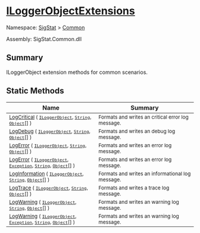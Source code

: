 # [ILoggerObjectExtensions](./ILoggerObjectExtensions.md)

Namespace: [SigStat](../../) > [Common](./README.md)

Assembly: SigStat.Common.dll

## Summary
ILoggerObject extension methods for common scenarios.

## Static Methods

| Name<div><a href="#"><img width=400></a></div> | Summary<div><a href="#"><img width=475></a></div> | 
| --- | --- | 
| <sub>[LogCritical](./Methods/ILoggerObjectExtensions--LogCritical.md) ( [`ILoggerObject`](./ILoggerObject.md), [`String`](https://docs.microsoft.com/en-us/dotnet/api/System.String), [`Object`](https://docs.microsoft.com/en-us/dotnet/api/System.Object)[] )</sub> | <sub>Formats and writes an critical error log message.</sub> | 
| <sub>[LogDebug](./Methods/ILoggerObjectExtensions--LogDebug.md) ( [`ILoggerObject`](./ILoggerObject.md), [`String`](https://docs.microsoft.com/en-us/dotnet/api/System.String), [`Object`](https://docs.microsoft.com/en-us/dotnet/api/System.Object)[] )</sub> | <sub>Formats and writes an debug log message.</sub> | 
| <sub>[LogError](./Methods/ILoggerObjectExtensions--LogError.md) ( [`ILoggerObject`](./ILoggerObject.md), [`String`](https://docs.microsoft.com/en-us/dotnet/api/System.String), [`Object`](https://docs.microsoft.com/en-us/dotnet/api/System.Object)[] )</sub> | <sub>Formats and writes an error log message.</sub> | 
| <sub>[LogError](./Methods/ILoggerObjectExtensions--LogError.md) ( [`ILoggerObject`](./ILoggerObject.md), [`Exception`](https://docs.microsoft.com/en-us/dotnet/api/System.Exception), [`String`](https://docs.microsoft.com/en-us/dotnet/api/System.String), [`Object`](https://docs.microsoft.com/en-us/dotnet/api/System.Object)[] )</sub> | <sub>Formats and writes an error log message.</sub> | 
| <sub>[LogInformation](./Methods/ILoggerObjectExtensions--LogInformation.md) ( [`ILoggerObject`](./ILoggerObject.md), [`String`](https://docs.microsoft.com/en-us/dotnet/api/System.String), [`Object`](https://docs.microsoft.com/en-us/dotnet/api/System.Object)[] )</sub> | <sub>Formats and writes an informational log message.</sub> | 
| <sub>[LogTrace](./Methods/ILoggerObjectExtensions--LogTrace.md) ( [`ILoggerObject`](./ILoggerObject.md), [`String`](https://docs.microsoft.com/en-us/dotnet/api/System.String), [`Object`](https://docs.microsoft.com/en-us/dotnet/api/System.Object)[] )</sub> | <sub>Formats and writes a trace log message.</sub> | 
| <sub>[LogWarning](./Methods/ILoggerObjectExtensions--LogWarning.md) ( [`ILoggerObject`](./ILoggerObject.md), [`String`](https://docs.microsoft.com/en-us/dotnet/api/System.String), [`Object`](https://docs.microsoft.com/en-us/dotnet/api/System.Object)[] )</sub> | <sub>Formats and writes an warning log message.</sub> | 
| <sub>[LogWarning](./Methods/ILoggerObjectExtensions--LogWarning.md) ( [`ILoggerObject`](./ILoggerObject.md), [`Exception`](https://docs.microsoft.com/en-us/dotnet/api/System.Exception), [`String`](https://docs.microsoft.com/en-us/dotnet/api/System.String), [`Object`](https://docs.microsoft.com/en-us/dotnet/api/System.Object)[] )</sub> | <sub>Formats and writes an warning log message.</sub> | 


